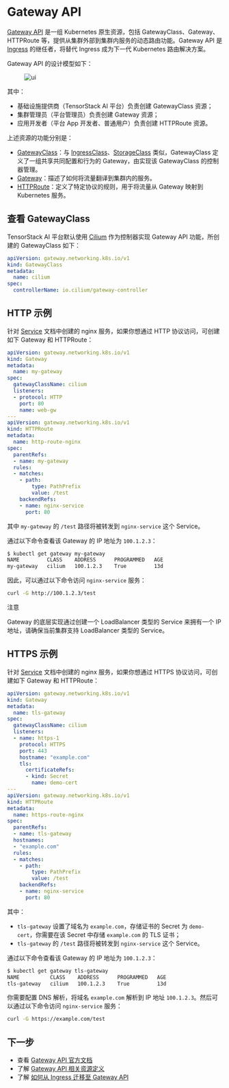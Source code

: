 # Gateway API

[Gateway API](https://gateway-api.sigs.k8s.io/) 是一组 Kubernetes 原生资源，包括 GatewayClass、Gateway、HTTPRoute 等，提供从集群外部到集群内服务的动态路由功能。Gateway API 是 [Ingress](./ingress.md) 的继任者，将替代 Ingress 成为下一代 Kubernetes 路由解决方案。

Gateway API 的设计模型如下：

<figure class="screenshot">
  <img alt="ui" src="https://gateway-api.sigs.k8s.io/images/resource-model.png" />
</figure>

其中：

* 基础设施提供商（TensorStack AI 平台）负责创建 GatewayClass 资源；
* 集群管理员（平台管理员）负责创建 Gateway 资源；
* 应用开发者（平台 App 开发者、普通用户）负责创建 HTTPRoute 资源。

上述资源的功能分别是：

* [GatewayClass](https://gateway-api.sigs.k8s.io/api-types/gatewayclass/)：与 [IngressClass](https://kubernetes.io/docs/concepts/services-networking/ingress/#ingress-class)、[StorageClass](https://kubernetes.io/docs/concepts/storage/storage-classes/) 类似，GatewayClass 定义了一组共享共同配置和行为的 Gateway，由实现该 GatewayClass 的控制器管理。
* [Gateway](https://gateway-api.sigs.k8s.io/api-types/gateway/)：描述了如何将流量翻译到集群内的服务。
* [HTTPRoute](https://gateway-api.sigs.k8s.io/api-types/httproute/)：定义了特定协议的规则，用于将流量从 Gateway 映射到 Kubernetes 服务。

## 查看 GatewayClass

TensorStack AI 平台默认使用 [Cilium](https://docs.cilium.io/en/stable/network/servicemesh/gateway-api/gateway-api/) 作为控制器实现 Gateway API 功能，所创建的 GatewayClass 如下：

```yaml
apiVersion: gateway.networking.k8s.io/v1
kind: GatewayClass
metadata:
  name: cilium
spec:
  controllerName: io.cilium/gateway-controller
```

## HTTP 示例

针对 [Service](./service.md) 文档中创建的 nginx 服务，如果你想通过 HTTP 协议访问，可创建如下 Gateway 和 HTTPRoute：

```yaml
apiVersion: gateway.networking.k8s.io/v1
kind: Gateway
metadata:
  name: my-gateway
spec:
  gatewayClassName: cilium
  listeners:
  - protocol: HTTP
    port: 80
    name: web-gw
---
apiVersion: gateway.networking.k8s.io/v1
kind: HTTPRoute
metadata:
  name: http-route-nginx
spec:
  parentRefs:
  - name: my-gateway
  rules:
  - matches:
    - path:
        type: PathPrefix
        value: /test
    backendRefs:
    - name: nginx-service
      port: 80
```

其中 `my-gateway` 的 `/test` 路径将被转发到 `nginx-service` 这个 Service。

通过以下命令查看该 Gateway 的 IP 地址为 `100.1.2.3`：

```bash
$ kubectl get gateway my-gateway
NAME         CLASS    ADDRESS      PROGRAMMED   AGE
my-gateway   cilium   100.1.2.3    True         13d
```

因此，可以通过以下命令访问 `nginx-service` 服务：

```bash
curl -G http://100.1.2.3/test
```

<aside class="note">
<div class="title">注意</div>

Gateway 的底层实现通过创建一个 LoadBalancer 类型的 Service 来拥有一个 IP 地址，请确保当前集群支持 LoadBalancer 类型的 Service。

</aside>

## HTTPS 示例

针对 [Service](./service.md) 文档中创建的 nginx 服务，如果你想通过 HTTPS 协议访问，可创建如下 Gateway 和 HTTPRoute：

```yaml
apiVersion: gateway.networking.k8s.io/v1
kind: Gateway
metadata:
  name: tls-gateway
spec:
  gatewayClassName: cilium
  listeners:
  - name: https-1
    protocol: HTTPS
    port: 443
    hostname: "example.com"
    tls:
      certificateRefs:
      - kind: Secret
        name: demo-cert
---
apiVersion: gateway.networking.k8s.io/v1
kind: HTTPRoute
metadata:
  name: https-route-nginx
spec:
  parentRefs:
  - name: tls-gateway
  hostnames:
  - "example.com"
  rules:
  - matches:
    - path:
        type: PathPrefix
        value: /test
    backendRefs:
    - name: nginx-service
      port: 80
```

其中：

* `tls-gateway` 设置了域名为 `example.com`，存储证书的 Secret 为 `demo-cert`，你需要在该 Secret 中存储 `example.com` 的 TLS 证书；
* `tls-gateway` 的 `/test` 路径将被转发到 `nginx-service` 这个 Service。

通过以下命令查看该 Gateway 的 IP 地址为 `100.1.2.3`：

```bash
$ kubectl get gateway tls-gateway
NAME          CLASS    ADDRESS      PROGRAMMED   AGE
tls-gateway   cilium   100.1.2.3    True         13d
```

你需要配置 DNS 解析，将域名 `example.com` 解析到 IP 地址 `100.1.2.3`。然后可以通过以下命令访问 `nginx-service` 服务：

```bash
curl -G https://example.com/test
```

## 下一步

* 查看 <a target="_blank" rel="noopener noreferrer" href="https://gateway-api.sigs.k8s.io/">Gateway API 官方文档</a>
* 了解 <a target="_blank" rel="noopener noreferrer" href="https://kubernetes.io/docs/reference/kubernetes-api/service-resources/ingress-v1/">Gateway API 相关资源定义</a>
* 了解 <a target="_blank" rel="noopener noreferrer" href="https://gateway-api.sigs.k8s.io/guides/migrating-from-ingress/">如何从 Ingress 迁移至 Gateway API</a>
